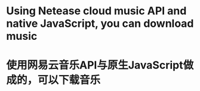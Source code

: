 # Using Netease cloud music API and native JavaScript, you can download music
# 使用网易云音乐API与原生JavaScript做成的，可以下载音乐
